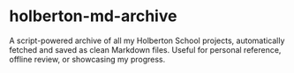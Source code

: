 # holberton-md-archive
A script-powered archive of all my Holberton School projects, automatically fetched and saved as clean Markdown files. Useful for personal reference, offline review, or showcasing my progress.
